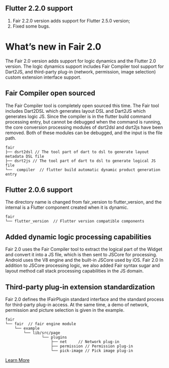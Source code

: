 ## Flutter 2.2.0 support
1. Fair 2.2.0 version adds support for Flutter 2.5.0 version;
2. Fixed some bugs.

# What’s new in Fair 2.0
The Fair 2.0 version adds support for logic dynamics and the Flutter 2.0 version. The logic dynamics support includes Fair Compiler tool support for Dart2JS, and third-party plug-in (network, permission, image selection) custom extension interface support.

## Fair Compiler open sourced
The Fair Compiler tool is completely open sourced this time. The Fair tool includes Dart2DSL which generates layout DSL and Dart2JS which generates logic JS.
Since the compiler is in the flutter build command processing entry, but cannot be debugged when the command is running, the core conversion processing modules of dsrt2dsl and dsrt2js have been removed. Both of these modules can be debugged, and the input is the file path.

```
fair
├── dsrt2dsl // The tool part of dart to dsl to generate layout metadata DSL file
├── dsrt2js // The tool part of dart to dsl to generate logical JS file
└──  compiler  // flutter build automatic dynamic product generation entry
```

## Flutter 2.0.6 support

The directory name is changed from fair_version to flutter_version, and the internal is a Flutter component created when it is dynamic.

```
fair
└── flutter_version  // Flutter version compatible components
```

## Added dynamic logic processing capabilities
Fair 2.0 uses the Fair Compiler tool to extract the logical part of the Widget and convert it into a JS file, which is then sent to JSCore for processing. Android uses the V8 engine and the built-in JSCore used by iOS.
Fair 2.0 In addition to JSCore processing logic, we also added Fair syntax sugar and layout method call stack processing capabilities in the JS domain.

## Third-party plug-in extension standardization
Fair 2.0 defines the IFairPlugin standard interface and the standard process for third-party plug-in access. At the same time, a demo of network, permission and picture selection is given in the example.

```
fair
└── fair  // fair engine module
    └── example
        └── lib/src/page
                └── plugins 
                    ├── net     // Network plug-in
                    ├── permission // Permission plug-in
                    └── pick-image // Pick image plug-in
```
[Learn More](./sample_custom_plugin)
